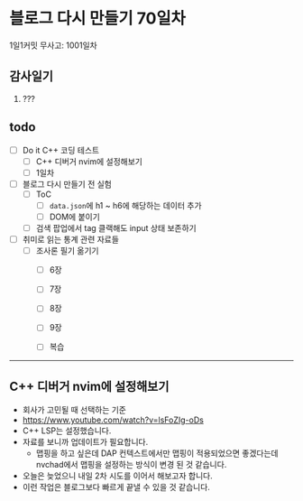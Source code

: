 # 블로그 다시 만들기 70일차

1일1커밋 무사고: 1001일차

## 감사일기

1. ???

## todo

- [ ] Do it C++ 코딩 테스트
  - [ ] C++ 디버거 nvim에 설정해보기
  - [ ] 1일차
- [ ] 블로그 다시 만들기 전 실험
  - [ ] ToC
    - [ ] `data.json`에 h1 ~ h6에 해당하는 데이터 추가
    - [ ] DOM에 붙이기
  - [ ] 검색 팝업에서 tag 클랙해도 input 상태 보존하기
- [ ] 취미로 읽는 통계 관련 자료들
  - [ ] 조사론 필기 옮기기
    - [ ] 6장
    - [ ] 7장
    - [ ] 8장
    - [ ] 9장
    - [ ] 복습


---

## C++ 디버거 nvim에 설정해보기

- 회사가 고민될 때 선택하는 기준
- https://www.youtube.com/watch?v=lsFoZIg-oDs
- C++ LSP는 설정했습니다.
- 자료를 보니까 업데이트가 필요합니다.
  - 맵핑을 하고 싶은데 DAP 컨텍스트에서만 맵핑이 적용되었으면 좋겠다는데 nvchad에서 맵핑을 설정하는 방식이 변경 된 것 같습니다.
- 오늘은 늦었으니 내일 2차 시도를 이어서 해보고자 합니다.
- 이런 작업은 블로그보다 빠르게 끝낼 수 있을 것 같습니다.

